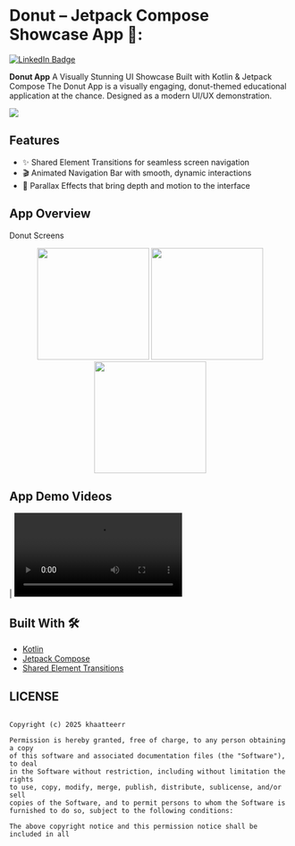 #  Donut – Jetpack Compose Showcase App 🍩: 

<a href="https://www.linkedin.com/in/khateer/">
    <img src="https://img.shields.io/badge/LinkedIn-blue?style=for-the-badge&logo=linkedin&logoColor=white" alt="LinkedIn Badge"/>
  </a>
  
 **Donut App** A Visually Stunning UI Showcase Built with Kotlin & Jetpack Compose The Donut App is a visually engaging, donut-themed educational application at the chance. Designed as a modern UI/UX demonstration.

 ![](https://i.ibb.co/yxt9NdW/donut-cover.png)
 
 ## Features
- ✨ Shared Element Transitions for seamless screen navigation
- 🎬 Animated Navigation Bar with smooth, dynamic interactions
- 🌌 Parallax Effects that bring depth and motion to the interface

 ## App Overview

Donut Screens
<div align="center">
  <img src="https://i.ibb.co/35hrS5sT/donut-1.jpg"  width="200" />
  <img src="https://i.ibb.co/4gVDF3Zw/donut-2.jpg"  width="200" /> 
  <img src="https://i.ibb.co/Pv0kPnG1/donut-3.jpg"  width="200" />

</div>

## App Demo Videos
| <video src="https://github.com/user-attachments/assets/af22540b-9ab2-42ae-8d93-5345d019ffa2" type="video/mp4"/> |
## Built With 🛠

*  [Kotlin](https://kotlinlang.org/) 
*  [Jetpack Compose](https://developer.android.com/jetpack/compose)
*  [Shared Element Transitions](https://developer.android.com/develop/ui/compose/animation/shared-elements)



## LICENSE
```MIT License

Copyright (c) 2025 khaatteerr

Permission is hereby granted, free of charge, to any person obtaining a copy
of this software and associated documentation files (the "Software"), to deal
in the Software without restriction, including without limitation the rights
to use, copy, modify, merge, publish, distribute, sublicense, and/or sell
copies of the Software, and to permit persons to whom the Software is
furnished to do so, subject to the following conditions:

The above copyright notice and this permission notice shall be included in all
